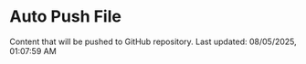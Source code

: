 # Auto Push File

Content that will be pushed to GitHub repository.
Last updated: 08/05/2025, 01:07:59 AM